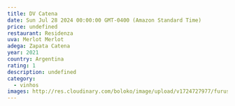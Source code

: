 ```yaml
---
title: DV Catena
date: Sun Jul 28 2024 00:00:00 GMT-0400 (Amazon Standard Time)
price: undefined
restaurant: Residenza
uva: Merlot Merlot
adega: Zapata Catena
year: 2021
country: Argentina
rating: 1
description: undefined
category:
  - vinhos
images: http://res.cloudinary.com/boloko/image/upload/v1724727977/furushow5/parmegianologo/dvcatena_b3virc.jpg
---
```

